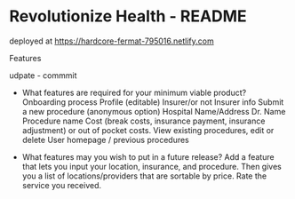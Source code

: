 # Revolutionize Health - README
deployed at https://hardcore-fermat-795016.netlify.com

Features

udpate - commmit

- What features are required for your minimum viable product?
Onboarding process 
Profile (editable)
Insurer/or not
Insurer info
Submit a new procedure (anonymous option)
Hospital Name/Address
Dr. Name
Procedure name
Cost (break costs, insurance payment, insurance adjustment) or out of pocket costs.
View existing procedures, edit or delete
User homepage / previous procedures

- What features may you wish to put in a future release?
Add a feature that lets you input your location, insurance, and procedure. Then gives you a list of locations/providers that are sortable by price. 
Rate the service you received.

